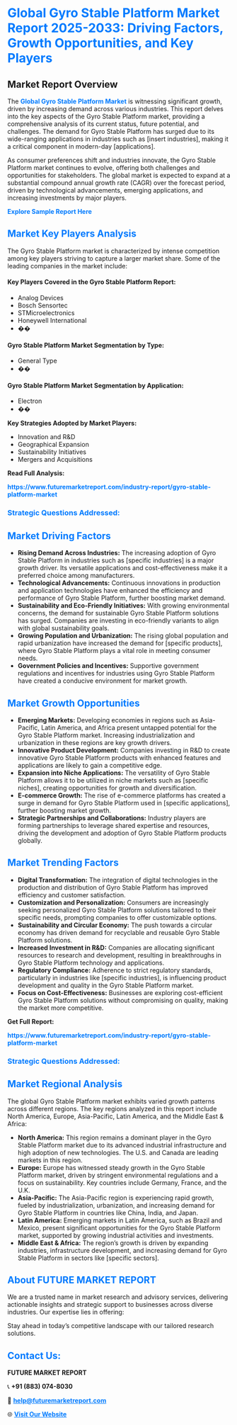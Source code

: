 <h1 style="color: #007BFF;">Global Gyro Stable Platform Market Report 2025-2033: Driving Factors, Growth Opportunities, and Key Players</h1>

<section id="overview">
<h2>Market Report Overview</h2>
<p>The <a href="https://www.futuremarketreport.com/industry-report/gyro-stable-platform-market" style="color: #007BFF; text-decoration: none;"><strong>Global Gyro Stable Platform Market</strong></a> is witnessing significant growth, driven by increasing demand across various industries. This report delves into the key aspects of the Gyro Stable Platform market, providing a comprehensive analysis of its current status, future potential, and challenges. The demand for Gyro Stable Platform has surged due to its wide-ranging applications in industries such as [insert industries], making it a critical component in modern-day [applications].</p>
<p>As consumer preferences shift and industries innovate, the Gyro Stable Platform market continues to evolve, offering both challenges and opportunities for stakeholders. The global market is expected to expand at a substantial compound annual growth rate (CAGR) over the forecast period, driven by technological advancements, emerging applications, and increasing investments by major players.</p>
</section>

<section id="overview">
<p><a href="https://www.futuremarketreport.com/request-sample/reportId=114060" style="color: #007BFF; text-decoration: none;"><strong>Explore Sample Report Here</strong></a></p>
</section>

<section id="key-players">
<h2 style="color: #007BFF;">Market Key Players Analysis</h2>
<p>The Gyro Stable Platform market is characterized by intense competition among key players striving to capture a larger market share. Some of the leading companies in the market include:</p>
<h4>Key Players Covered in the Gyro Stable Platform Report:</h4>
<ul><li>Analog Devices</li><li>Bosch Sensortec</li><li>STMicroelectronics</li><li>Honeywell International</li><li>��</li></ul>
<h4>Gyro Stable Platform Market Segmentation by Type:</h4>
<ul><li>General Type</li><li>��</li></ul>

<h4>Gyro Stable Platform Market Segmentation by Application:</h4>
<ul><li>Electron</li><li>��</li></ul>
<p><strong>Key Strategies Adopted by Market Players:</strong></p>
<ul>
<li>Innovation and R&D</li>
<li>Geographical Expansion</li>
<li>Sustainability Initiatives</li>
<li>Mergers and Acquisitions</li>
</ul>
</section>

<section>
<p><strong>Read Full Analysis: </strong></p><a href="https://www.futuremarketreport.com/industry-report/gyro-stable-platform-market" style="color: #007BFF; text-decoration: none;"><strong>https://www.futuremarketreport.com/industry-report/gyro-stable-platform-market</strong></a>
<h3 style="color: #007BFF;">Strategic Questions Addressed:</h3>
</section>

<section id="driving-factors">
<h2 style="color: #007BFF;">Market Driving Factors</h2>
<ul>
<li><strong>Rising Demand Across Industries:</strong> The increasing adoption of Gyro Stable Platform in industries such as [specific industries] is a major growth driver. Its versatile applications and cost-effectiveness make it a preferred choice among manufacturers.</li>
<li><strong>Technological Advancements:</strong> Continuous innovations in production and application technologies have enhanced the efficiency and performance of Gyro Stable Platform, further boosting market demand.</li>
<li><strong>Sustainability and Eco-Friendly Initiatives:</strong> With growing environmental concerns, the demand for sustainable Gyro Stable Platform solutions has surged. Companies are investing in eco-friendly variants to align with global sustainability goals.</li>
<li><strong>Growing Population and Urbanization:</strong> The rising global population and rapid urbanization have increased the demand for [specific products], where Gyro Stable Platform plays a vital role in meeting consumer needs.</li>
<li><strong>Government Policies and Incentives:</strong> Supportive government regulations and incentives for industries using Gyro Stable Platform have created a conducive environment for market growth.</li>
</ul>
</section>

<section id="growth-opportunities">
<h2 style="color: #007BFF;">Market Growth Opportunities</h2>
<ul>
<li><strong>Emerging Markets:</strong> Developing economies in regions such as Asia-Pacific, Latin America, and Africa present untapped potential for the Gyro Stable Platform market. Increasing industrialization and urbanization in these regions are key growth drivers.</li>
<li><strong>Innovative Product Development:</strong> Companies investing in R&D to create innovative Gyro Stable Platform products with enhanced features and applications are likely to gain a competitive edge.</li>
<li><strong>Expansion into Niche Applications:</strong> The versatility of Gyro Stable Platform allows it to be utilized in niche markets such as [specific niches], creating opportunities for growth and diversification.</li>
<li><strong>E-commerce Growth:</strong> The rise of e-commerce platforms has created a surge in demand for Gyro Stable Platform used in [specific applications], further boosting market growth.</li>
<li><strong>Strategic Partnerships and Collaborations:</strong> Industry players are forming partnerships to leverage shared expertise and resources, driving the development and adoption of Gyro Stable Platform products globally.</li>
</ul>
</section>

<section id="trending-factors">
<h2 style="color: #007BFF;">Market Trending Factors</h2>
<ul>
<li><strong>Digital Transformation:</strong> The integration of digital technologies in the production and distribution of Gyro Stable Platform has improved efficiency and customer satisfaction.</li>
<li><strong>Customization and Personalization:</strong> Consumers are increasingly seeking personalized Gyro Stable Platform solutions tailored to their specific needs, prompting companies to offer customizable options.</li>
<li><strong>Sustainability and Circular Economy:</strong> The push towards a circular economy has driven demand for recyclable and reusable Gyro Stable Platform solutions.</li>
<li><strong>Increased Investment in R&D:</strong> Companies are allocating significant resources to research and development, resulting in breakthroughs in Gyro Stable Platform technology and applications.</li>
<li><strong>Regulatory Compliance:</strong> Adherence to strict regulatory standards, particularly in industries like [specific industries], is influencing product development and quality in the Gyro Stable Platform market.</li>
<li><strong>Focus on Cost-Effectiveness:</strong> Businesses are exploring cost-efficient Gyro Stable Platform solutions without compromising on quality, making the market more competitive.</li>
</ul>
</section>

<section>
<p><strong>Get Full Report: </strong></p><a href="https://www.futuremarketreport.com/industry-report/gyro-stable-platform-market" style="color: #007BFF; text-decoration: none;"><strong>https://www.futuremarketreport.com/industry-report/gyro-stable-platform-market</strong></a>
<h3 style="color: #007BFF;">Strategic Questions Addressed:</h3>
</section>


<section id="regional-analysis">
<h2 style="color: #007BFF;">Market Regional Analysis</h2>
<p>The global Gyro Stable Platform market exhibits varied growth patterns across different regions. The key regions analyzed in this report include North America, Europe, Asia-Pacific, Latin America, and the Middle East & Africa:</p>
<ul>
<li><strong>North America:</strong> This region remains a dominant player in the Gyro Stable Platform market due to its advanced industrial infrastructure and high adoption of new technologies. The U.S. and Canada are leading markets in this region.</li>
<li><strong>Europe:</strong> Europe has witnessed steady growth in the Gyro Stable Platform market, driven by stringent environmental regulations and a focus on sustainability. Key countries include Germany, France, and the U.K.</li>
<li><strong>Asia-Pacific:</strong> The Asia-Pacific region is experiencing rapid growth, fueled by industrialization, urbanization, and increasing demand for Gyro Stable Platform in countries like China, India, and Japan.</li>
<li><strong>Latin America:</strong> Emerging markets in Latin America, such as Brazil and Mexico, present significant opportunities for the Gyro Stable Platform market, supported by growing industrial activities and investments.</li>
<li><strong>Middle East & Africa:</strong> The region’s growth is driven by expanding industries, infrastructure development, and increasing demand for Gyro Stable Platform in sectors like [specific sectors].</li>
</ul>
</section>

<footer>
<h2 style="color: #007BFF;">About FUTURE MARKET REPORT</h2>
<p>We are a trusted name in market research and advisory services, delivering actionable insights and strategic support to businesses across diverse industries. Our expertise lies in offering:</p>

<p>Stay ahead in today’s competitive landscape with our tailored research solutions.</p>

<h2 style="color: #007BFF;">Contact Us:</h2>
<p><strong>FUTURE MARKET REPORT</strong></p>
<p>📞 <strong>+91 (883) 074-8030</strong></p>
<p>📧 <strong><a href="mailto:help@futuremarketreport.com" style="color: #007BFF;">help@futuremarketreport.com</a></strong></p>
<p>🌐 <strong><a href="https://www.futuremarketreport.com/" style="color: #007BFF;">Visit Our Website</a></strong></p>
</footer>